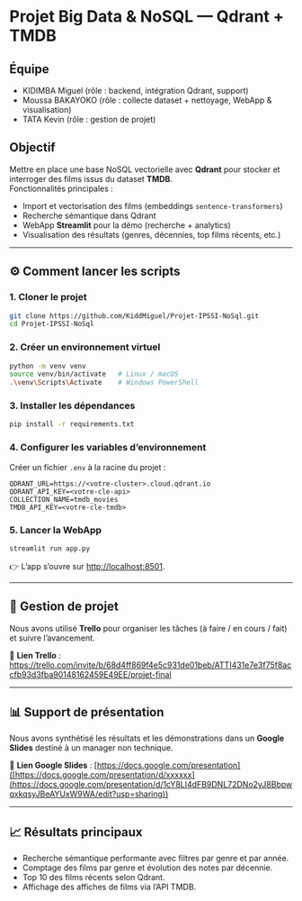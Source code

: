 # Projet Big Data & NoSQL — Qdrant + TMDB

## Équipe
- KIDIMBA Miguel (rôle : backend, intégration Qdrant, support)
- Moussa BAKAYOKO (rôle : collecte dataset + nettoyage, WebApp & visualisation)
- TATA Kevin (rôle : gestion de projet)

## Objectif
Mettre en place une base NoSQL vectorielle avec **Qdrant** pour stocker et interroger des films issus du dataset **TMDB**.  
Fonctionnalités principales :
- Import et vectorisation des films (embeddings `sentence-transformers`)
- Recherche sémantique dans Qdrant
- WebApp **Streamlit** pour la démo (recherche + analytics)
- Visualisation des résultats (genres, décennies, top films récents, etc.)

---

## ⚙️ Comment lancer les scripts

### 1. Cloner le projet
```bash
git clone https://github.com/KiddMiguel/Projet-IPSSI-NoSql.git
cd Projet-IPSSI-NoSql
````

### 2. Créer un environnement virtuel

```bash
python -m venv venv
source venv/bin/activate   # Linux / macOS
.\venv\Scripts\Activate    # Windows PowerShell
```

### 3. Installer les dépendances

```bash
pip install -r requirements.txt
```

### 4. Configurer les variables d’environnement

Créer un fichier `.env` à la racine du projet :

```env
QDRANT_URL=https://<votre-cluster>.cloud.qdrant.io
QDRANT_API_KEY=<votre-cle-api>
COLLECTION_NAME=tmdb_movies
TMDB_API_KEY=<votre-cle-tmdb>
```

### 5. Lancer la WebApp

```bash
streamlit run app.py
```

👉 L’app s’ouvre sur [http://localhost:8501](http://localhost:8501).

---

## 📌 Gestion de projet

Nous avons utilisé **Trello** pour organiser les tâches (à faire / en cours / fait) et suivre l’avancement.

🔗 **Lien Trello** : https://trello.com/invite/b/68d4ff869f4e5c931de01beb/ATTI431e7e3f75f8accfb93d3fba90148162459E49EE/projet-final

---

## 📊 Support de présentation

Nous avons synthétisé les résultats et les démonstrations dans un **Google Slides** destiné à un manager non technique.

🔗 **Lien Google Slides** : [https://docs.google.com/presentation]([https://docs.google.com/presentation/d/xxxxxx](https://docs.google.com/presentation/d/1cY8LI4dFB9DNL72DNo2yJ8BbpwqxkqsyJBeAYUxW9WA/edit?usp=sharing))

---

## 📈 Résultats principaux

* Recherche sémantique performante avec filtres par genre et par année.
* Comptage des films par genre et évolution des notes par décennie.
* Top 10 des films récents selon Qdrant.
* Affichage des affiches de films via l’API TMDB.






